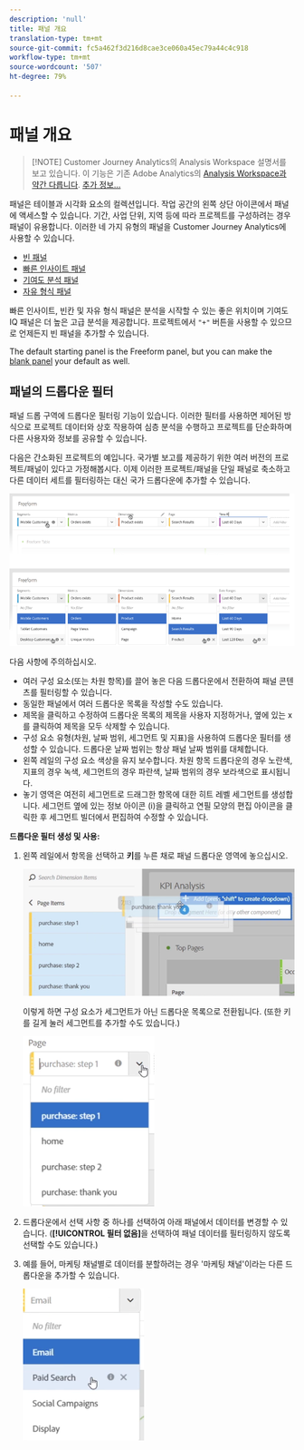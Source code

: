 ```yaml
---
description: 'null'
title: 패널 개요
translation-type: tm+mt
source-git-commit: fc5a462f3d216d8cae3ce060a45ec79a44c4c918
workflow-type: tm+mt
source-wordcount: '507'
ht-degree: 79%

---
```



# 패널 개요

>[!NOTE] Customer Journey Analytics의 Analysis Workspace 설명서를 보고 있습니다. 이 기능은 기존 Adobe Analytics의 [Analysis Workspace과 약간 다릅니다](https://docs.adobe.com/content/help/ko-KR/analytics/analyze/analysis-workspace/home.html). [추가 정보...](/help/getting-started/cja-aa.md)

패널은 테이블과 시각화 요소의 컬렉션입니다. 작업 공간의 왼쪽 상단 아이콘에서 패널에 액세스할 수 있습니다. 기간, 사업 단위, 지역 등에 따라 프로젝트를 구성하려는 경우 패널이 유용합니다. 이러한 네 가지 유형의 패널을 Customer Journey Analytics에 사용할 수 있습니다.

* [빈 패널](blank-panel.md)
* [빠른 인사이트 패널](quickinsight.md)
* [기여도 분석 패널](attribution.md)
* [자유 형식 패널](freeform-panel.md)

빠른 인사이트, 빈칸 및 자유 형식 패널은 분석을 시작할 수 있는 좋은 위치이며 기여도 IQ 패널은 더 높은 고급 분석을 제공합니다. 프로젝트에서 `"+"` 버튼을 사용할 수 있으므로 언제든지 빈 패널을 추가할 수 있습니다.

The default starting panel is the Freeform panel, but you can make the [blank panel](/help/analysis-workspace/c-panels/blank-panel.md) your default as well.

## 패널의 드롭다운 필터

패널 드롭 구역에 드롭다운 필터링 기능이 있습니다. 이러한 필터를 사용하면 제어된 방식으로 프로젝트 데이터와 상호 작용하여 심층 분석을 수행하고 프로젝트를 단순화하며 다른 사용자와 정보를 공유할 수 있습니다.

다음은 간소화된 프로젝트의 예입니다. 국가별 보고를 제공하기 위한 여러 버전의 프로젝트/패널이 있다고 가정해봅시다. 이제 이러한 프로젝트/패널을 단일 패널로 축소하고 다른 데이터 세트를 필터링하는 대신 국가 드롭다운에 추가할 수 있습니다.

![](assets/dropdowns.png)

다음 사항에 주의하십시오.

* 여러 구성 요소(또는 차원 항목)를 끌어 놓은 다음 드롭다운에서 전환하여 패널 콘텐츠를 필터링할 수 있습니다.
* 동일한 패널에서 여러 드롭다운 목록을 작성할 수도 있습니다.
* 제목을 클릭하고 수정하여 드롭다운 목록의 제목을 사용자 지정하거나, 옆에 있는 x를 클릭하여 제목을 모두 삭제할 수 있습니다.
* 구성 요소 유형(차원, 날짜 범위, 세그먼트 및 지표)을 사용하여 드롭다운 필터를 생성할 수 있습니다. 드롭다운 날짜 범위는 항상 패널 날짜 범위를 대체합니다.
* 왼쪽 레일의 구성 요소 색상을 유지 보수합니다. 차원 항목 드롭다운의 경우 노란색, 지표의 경우 녹색, 세그먼트의 경우 파란색, 날짜 범위의 경우 보라색으로 표시됩니다.
* 놓기 영역은 여전히 세그먼트로 드래그한 항목에 대한 히트 레벨 세그먼트를 생성합니다. 세그먼트 옆에 있는 정보 아이콘 (i)을 클릭하고 연필 모양의 편집 아이콘을 클릭한 후 세그먼트 빌더에서 편집하여 수정할 수 있습니다.

**드롭다운 필터 생성 및 사용:**

1. 왼쪽 레일에서 항목을 선택하고 **키**&#x200B;를 누른 채로 패널 드롭다운 영역에 놓으십시오.

   ![](assets/create_dropdown.png)

   이렇게 하면 구성 요소가 세그먼트가 아닌 드롭다운 목록으로 전환됩니다. (또한 키를 길게 눌러 세그먼트를 추가할 수도 있습니다.)

   ![](assets/dropdown.png)

1. 드롭다운에서 선택 사항 중 하나를 선택하여 아래 패널에서 데이터를 변경할 수 있습니다. (**[!UICONTROL 필터 없음]**&#x200B;을 선택하여 패널 데이터를 필터링하지 않도록 선택할 수도 있습니다.)
1. 예를 들어, 마케팅 채널별로 데이터를 분할하려는 경우 &#39;마케팅 채널&#39;이라는 다른 드롭다운을 추가할 수 있습니다.

   ![](assets/mc_dropdown.png)

